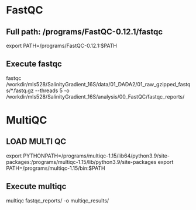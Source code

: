 # FastQC

## Full path: /programs/FastQC-0.12.1/fastqc

export PATH=/programs/FastQC-0.12.1:$PATH

## Execute fastqc

fastqc /workdir/mls528/SalinityGradient_16S/data/01_DADA2/01_raw_gzipped_fastqs/*.fastq.gz --threads 5 -o /workdir/mls528/SalinityGradient_16S/analysis/00_FastQC/fastqc_reports/

# MultiQC

## LOAD MULTI QC

export PYTHONPATH=/programs/multiqc-1.15/lib64/python3.9/site-packages:/programs/multiqc-1.15/lib/python3.9/site-packages export PATH=/programs/multiqc-1.15/bin:$PATH

## Execute multiqc

multiqc fastqc_reports/ -o multiqc_results/
